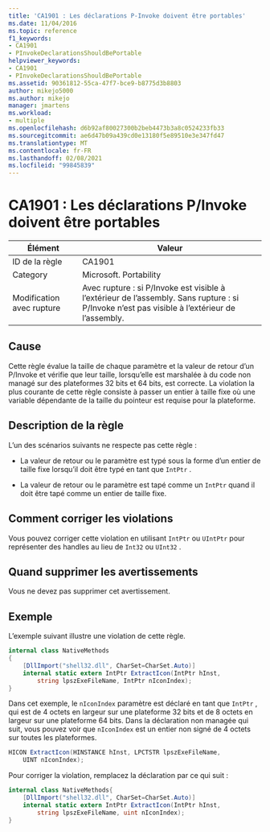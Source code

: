 ```yaml
---
title: 'CA1901 : Les déclarations P-Invoke doivent être portables'
ms.date: 11/04/2016
ms.topic: reference
f1_keywords:
- CA1901
- PInvokeDeclarationsShouldBePortable
helpviewer_keywords:
- CA1901
- PInvokeDeclarationsShouldBePortable
ms.assetid: 90361812-55ca-47f7-bce9-b8775d3b8803
author: mikejo5000
ms.author: mikejo
manager: jmartens
ms.workload:
- multiple
ms.openlocfilehash: d6b92af80027300b2beb4473b3a8c0524233fb33
ms.sourcegitcommit: ae6d47b09a439cd0e13180f5e89510e3e347fd47
ms.translationtype: MT
ms.contentlocale: fr-FR
ms.lasthandoff: 02/08/2021
ms.locfileid: "99845839"
---
```

# <a name="ca1901-pinvoke-declarations-should-be-portable"></a>CA1901 : Les déclarations P/Invoke doivent être portables

|Élément|Valeur|
|-|-|
|ID de la règle|CA1901|
|Category|Microsoft. Portability|
|Modification avec rupture|Avec rupture : si P/Invoke est visible à l’extérieur de l’assembly. Sans rupture : si P/Invoke n’est pas visible à l’extérieur de l’assembly.|

## <a name="cause"></a>Cause
Cette règle évalue la taille de chaque paramètre et la valeur de retour d’un P/Invoke et vérifie que leur taille, lorsqu’elle est marshalée à du code non managé sur des plateformes 32 bits et 64 bits, est correcte. La violation la plus courante de cette règle consiste à passer un entier à taille fixe où une variable dépendante de la taille du pointeur est requise pour la plateforme.

## <a name="rule-description"></a>Description de la règle
L’un des scénarios suivants ne respecte pas cette règle :

- La valeur de retour ou le paramètre est typé sous la forme d’un entier de taille fixe lorsqu’il doit être typé en tant que `IntPtr` .

- La valeur de retour ou le paramètre est tapé comme un `IntPtr` quand il doit être tapé comme un entier de taille fixe.

## <a name="how-to-fix-violations"></a>Comment corriger les violations
Vous pouvez corriger cette violation en utilisant `IntPtr` ou `UIntPtr` pour représenter des handles au lieu de `Int32` ou `UInt32` .

## <a name="when-to-suppress-warnings"></a>Quand supprimer les avertissements
Vous ne devez pas supprimer cet avertissement.

## <a name="example"></a>Exemple
L’exemple suivant illustre une violation de cette règle.

```csharp
internal class NativeMethods
{
    [DllImport("shell32.dll", CharSet=CharSet.Auto)]
    internal static extern IntPtr ExtractIcon(IntPtr hInst,
        string lpszExeFileName, IntPtr nIconIndex);
}
```

Dans cet exemple, le `nIconIndex` paramètre est déclaré en tant que `IntPtr` , qui est de 4 octets en largeur sur une plateforme 32 bits et de 8 octets en largeur sur une plateforme 64 bits. Dans la déclaration non managée qui suit, vous pouvez voir que `nIconIndex` est un entier non signé de 4 octets sur toutes les plateformes.

```csharp
HICON ExtractIcon(HINSTANCE hInst, LPCTSTR lpszExeFileName,
    UINT nIconIndex);
```

Pour corriger la violation, remplacez la déclaration par ce qui suit :

```csharp
internal class NativeMethods{
    [DllImport("shell32.dll", CharSet=CharSet.Auto)]
    internal static extern IntPtr ExtractIcon(IntPtr hInst,
        string lpszExeFileName, uint nIconIndex);
}
```

